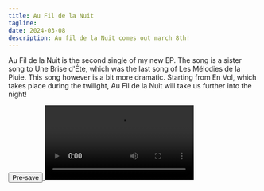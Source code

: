 ```yaml
---
title: Au Fil de la Nuit
tagline: 
date: 2024-03-08
description: Au fil de la Nuit comes out march 8th!
---
```


Au Fil de la Nuit is the second single of my new EP. The song is a sister song to Une Brise d'Éte, which was the last song of Les Mélodies de la Pluie. This song however is a bit more dramatic. Starting from En Vol, which takes place during the twilight, Au Fil de la Nuit will take us further into the night!

<a href="https://distrokid.com/hyperfollow/christiaanbloo/au-fil-de-la-nuit">
    <button>Pre-save</button>
</a>

<video controls>
    <source src="./teaser.mp4" type="video/mp4" />
</video>
